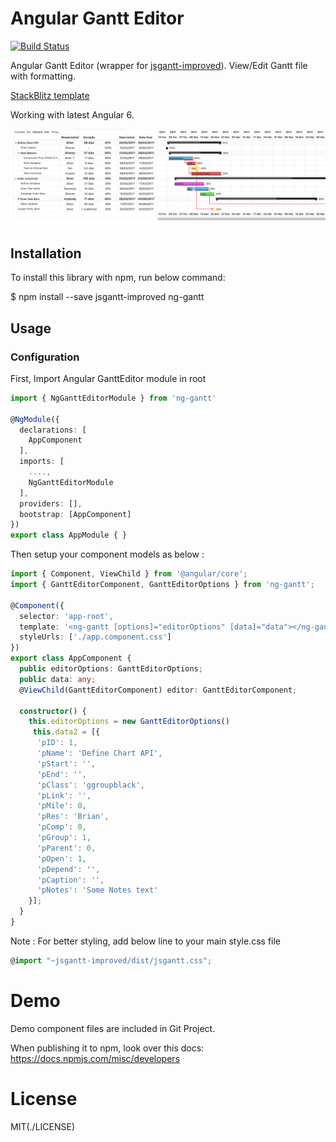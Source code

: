 # Angular Gantt Editor

[![Build Status](https://travis-ci.com/jsGanttImproved/ng-gantt.svg?branch=master)](https://travis-ci.com/jsGanttImproved/ng-gantt)

Angular Gantt Editor (wrapper for [jsgantt-improved](https://github.com/jsGanttImproved/jsgantt-improved)). View/Edit Gantt file with formatting.

[StackBlitz template](https://stackblitz.com/edit/angular-ng-gantt)

Working with latest Angular 6. 

![Demo Image](/src/demo.png)

## Installation

To install this library with npm, run below command:

$ npm install --save jsgantt-improved ng-gantt

## Usage

### Configuration

First, Import Angular  GanttEditor module in root

```ts
import { NgGanttEditorModule } from 'ng-gantt' 

@NgModule({
  declarations: [
    AppComponent
  ],
  imports: [
    ....,
    NgGanttEditorModule
  ],
  providers: [],
  bootstrap: [AppComponent]
})
export class AppModule { }
```
Then setup your component models as below :

```ts
import { Component, ViewChild } from '@angular/core';
import { GanttEditorComponent, GanttEditorOptions } from 'ng-gantt';

@Component({
  selector: 'app-root',
  template: '<ng-gantt [options]="editorOptions" [data]="data"></ng-gantt>',
  styleUrls: ['./app.component.css']
})
export class AppComponent {
  public editorOptions: GanttEditorOptions;
  public data: any;
  @ViewChild(GanttEditorComponent) editor: GanttEditorComponent;

  constructor() { 
    this.editorOptions = new GanttEditorOptions()
     this.data2 = [{
      'pID': 1,
      'pName': 'Define Chart API',
      'pStart': '',
      'pEnd': '',
      'pClass': 'ggroupblack',
      'pLink': '',
      'pMile': 0,
      'pRes': 'Brian',
      'pComp': 0,
      'pGroup': 1,
      'pParent': 0,
      'pOpen': 1,
      'pDepend': '',
      'pCaption': '',
      'pNotes': 'Some Notes text'
    }]; 
  }
}
```
Note : For better styling, add below line to your main style.css file

```ts
@import "~jsgantt-improved/dist/jsgantt.css";
```

# Demo

Demo component files are included in Git Project.

When publishing it to npm, look over this docs: https://docs.npmjs.com/misc/developers

# License
MIT(./LICENSE)
